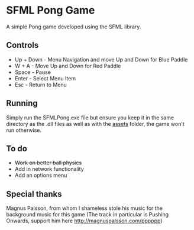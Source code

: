 # SFML Pong Game

A simple Pong game developed using the SFML library.

## Controls

- Up + Down - Menu Navigation and move Up and Down for Blue Paddle
- W + A - Move Up and Down for Red Paddle
- Space - Pause
- Enter - Select Menu Item
- Esc - Return to Menu

## Running

Simply run the SFMLPong.exe file but ensure you keep it in the same directory as the .dll files as well as with the [assets](assets) folder, the game won't run otherwise.

## To do

- ~~Work on better ball physics~~
- Add in network functionality
- Add an options menu

## Special thanks

Magnus Palsson, from whom I shameless stole his music for the background music for this game (The track in particular is Pushing Onwards, support him here http://magnuspalsson.com/pppppp)

